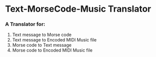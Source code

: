 # Text-MorseCode-Music Translator
### A Translator for:
1. Text message to Morse code
2. Text message to Encoded MIDI Music file
3. Morse code to Text message
4. Morse code to Encoded MIDI Music file
